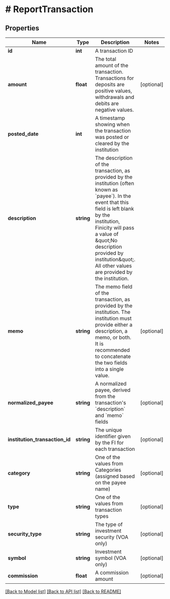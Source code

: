 # # ReportTransaction

## Properties

Name | Type | Description | Notes
------------ | ------------- | ------------- | -------------
**id** | **int** | A transaction ID |
**amount** | **float** | The total amount of the transaction. Transactions for deposits are positive values, withdrawals and debits are negative values. | [optional]
**posted_date** | **int** | A timestamp showing when the transaction was posted or cleared by the institution |
**description** | **string** | The description of the transaction, as provided by the institution (often known as &#x60;payee&#x60;). In the event that this field is left blank by the institution, Finicity will pass a value of \&quot;No description provided by institution\&quot;. All other values are provided by the institution. |
**memo** | **string** | The memo field of the transaction, as provided by the institution. The institution must provide either a description, a memo, or both. It is recommended to concatenate the two fields into a single value. | [optional]
**normalized_payee** | **string** | A normalized payee, derived from the transaction&#39;s &#x60;description&#x60; and &#x60;memo&#x60; fields | [optional]
**institution_transaction_id** | **string** | The unique identifier given by the FI for each transaction | [optional]
**category** | **string** | One of the values from Categories (assigned based on the payee name) | [optional]
**type** | **string** | One of the values from transaction types | [optional]
**security_type** | **string** | The type of investment security (VOA only) | [optional]
**symbol** | **string** | Investment symbol (VOA only) | [optional]
**commission** | **float** | A commission amount | [optional]

[[Back to Model list]](../../README.md#models) [[Back to API list]](../../README.md#endpoints) [[Back to README]](../../README.md)
